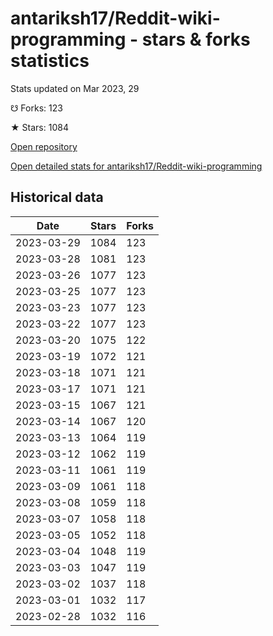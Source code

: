 # antariksh17/Reddit-wiki-programming - stars & forks statistics

Stats updated on Mar 2023, 29

☋ Forks: 123

★ Stars: 1084

[Open repository](https://github.com/antariksh17/Reddit-wiki-programming)

[Open detailed stats for antariksh17/Reddit-wiki-programming](https://reviewgithub.com/rep/antariksh17/Reddit-wiki-programming)

## Historical data
| Date | Stars | Forks |
|------|-------|-------|
| 2023-03-29 | 1084 | 123 | 
| 2023-03-28 | 1081 | 123 | 
| 2023-03-26 | 1077 | 123 | 
| 2023-03-25 | 1077 | 123 | 
| 2023-03-23 | 1077 | 123 | 
| 2023-03-22 | 1077 | 123 | 
| 2023-03-20 | 1075 | 122 | 
| 2023-03-19 | 1072 | 121 | 
| 2023-03-18 | 1071 | 121 | 
| 2023-03-17 | 1071 | 121 | 
| 2023-03-15 | 1067 | 121 | 
| 2023-03-14 | 1067 | 120 | 
| 2023-03-13 | 1064 | 119 | 
| 2023-03-12 | 1062 | 119 | 
| 2023-03-11 | 1061 | 119 | 
| 2023-03-09 | 1061 | 118 | 
| 2023-03-08 | 1059 | 118 | 
| 2023-03-07 | 1058 | 118 | 
| 2023-03-05 | 1052 | 118 | 
| 2023-03-04 | 1048 | 119 | 
| 2023-03-03 | 1047 | 119 | 
| 2023-03-02 | 1037 | 118 | 
| 2023-03-01 | 1032 | 117 | 
| 2023-02-28 | 1032 | 116 | 

